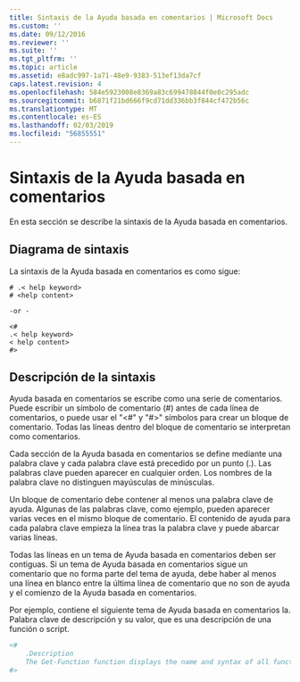 ```yaml
---
title: Sintaxis de la Ayuda basada en comentarios | Microsoft Docs
ms.custom: ''
ms.date: 09/12/2016
ms.reviewer: ''
ms.suite: ''
ms.tgt_pltfrm: ''
ms.topic: article
ms.assetid: e8adc997-1a71-48e9-9383-513ef13da7cf
caps.latest.revision: 4
ms.openlocfilehash: 584e5923008e8369a83c699478844f0e0c295adc
ms.sourcegitcommit: b6871f21bd666f9cd71dd336bb3f844cf472b56c
ms.translationtype: MT
ms.contentlocale: es-ES
ms.lasthandoff: 02/03/2019
ms.locfileid: "56855551"
---
```

# <a name="syntax-of-comment-based-help"></a>Sintaxis de la Ayuda basada en comentarios

En esta sección se describe la sintaxis de la Ayuda basada en comentarios.

## <a name="syntax-diagram"></a>Diagrama de sintaxis

 La sintaxis de la Ayuda basada en comentarios es como sigue:

```
# .< help keyword>
# <help content>

-or -

<#
.< help keyword>
< help content>
#>
```

## <a name="syntax-description"></a>Descripción de la sintaxis

 Ayuda basada en comentarios se escribe como una serie de comentarios. Puede escribir un símbolo de comentario (#) antes de cada línea de comentarios, o puede usar el "\<#" y "#>" símbolos para crear un bloque de comentario. Todas las líneas dentro del bloque de comentario se interpretan como comentarios.

 Cada sección de la Ayuda basada en comentarios se define mediante una palabra clave y cada palabra clave está precedido por un punto (.). Las palabras clave pueden aparecer en cualquier orden. Los nombres de la palabra clave no distinguen mayúsculas de minúsculas.

 Un bloque de comentario debe contener al menos una palabra clave de ayuda. Algunas de las palabras clave, como ejemplo, pueden aparecer varias veces en el mismo bloque de comentario. El contenido de ayuda para cada palabra clave empieza la línea tras la palabra clave y puede abarcar varias líneas.

 Todas las líneas en un tema de Ayuda basada en comentarios deben ser contiguas. Si un tema de Ayuda basada en comentarios sigue un comentario que no forma parte del tema de ayuda, debe haber al menos una línea en blanco entre la última línea de comentario que no son de ayuda y el comienzo de la Ayuda basada en comentarios.

 Por ejemplo, contiene el siguiente tema de Ayuda basada en comentarios la. Palabra clave de descripción y su valor, que es una descripción de una función o script.

```powershell
<#
    .Description
    The Get-Function function displays the name and syntax of all functions in the session.
#>
```